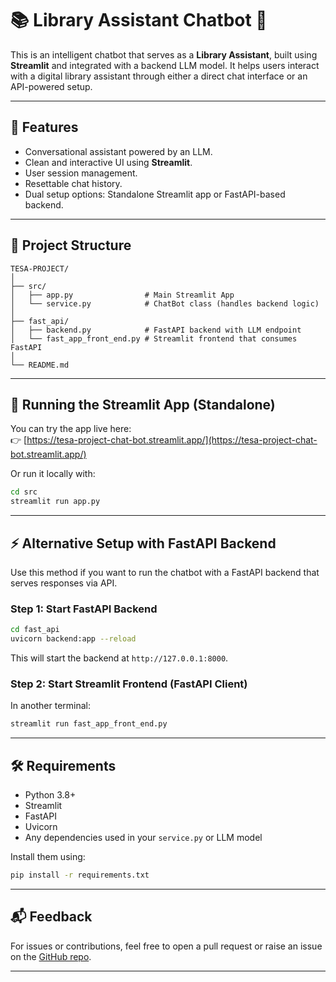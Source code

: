 # 📚 Library Assistant Chatbot 🤖

This is an intelligent chatbot that serves as a **Library Assistant**, built using **Streamlit** and integrated with a backend LLM model. It helps users interact with a digital library assistant through either a direct chat interface or an API-powered setup.

---

## 🚀 Features

- Conversational assistant powered by an LLM.
- Clean and interactive UI using **Streamlit**.
- User session management.
- Resettable chat history.
- Dual setup options: Standalone Streamlit app or FastAPI-based backend.

---

## 📂 Project Structure

```
TESA-PROJECT/
│
├── src/
│   ├── app.py                # Main Streamlit App
│   └── service.py            # ChatBot class (handles backend logic)
│
├── fast_api/
│   ├── backend.py            # FastAPI backend with LLM endpoint
│   └── fast_app_front_end.py # Streamlit frontend that consumes FastAPI
│
└── README.md
```

---

## 🧠 Running the Streamlit App (Standalone)

You can try the app live here:  
👉 [https://tesa-project-chat-bot.streamlit.app/](https://tesa-project-chat-bot.streamlit.app/)

Or run it locally with:

```bash
cd src
streamlit run app.py
```

---

## ⚡ Alternative Setup with FastAPI Backend

Use this method if you want to run the chatbot with a FastAPI backend that serves responses via API.

### Step 1: Start FastAPI Backend

```bash
cd fast_api
uvicorn backend:app --reload
```

This will start the backend at `http://127.0.0.1:8000`.

### Step 2: Start Streamlit Frontend (FastAPI Client)

In another terminal:

```bash
streamlit run fast_app_front_end.py
```

---

## 🛠 Requirements

- Python 3.8+
- Streamlit
- FastAPI
- Uvicorn
- Any dependencies used in your `service.py` or LLM model

Install them using:

```bash
pip install -r requirements.txt
```

---

## 📬 Feedback

For issues or contributions, feel free to open a pull request or raise an issue on the [GitHub repo](https://github.com/Rajput2000/TESA-PROJECT/tree/main/Chat_Bot).

---
